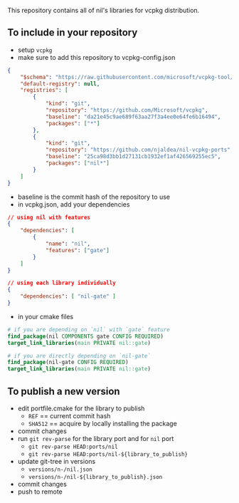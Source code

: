 This repository contains all of nil's libraries for vcpkg distribution.

## To include in your repository

- setup `vcpkg`
- make sure to add this repository to vcpkg-config.json

```json
{
    "$schema": "https://raw.githubusercontent.com/microsoft/vcpkg-tool/main/docs/vcpkg-configuration.schema.json",
    "default-registry": null,
    "registries": [
        {
            "kind": "git",
            "repository": "https://github.com/Microsoft/vcpkg",
            "baseline": "da21e45c9ae689f63aa27f3a4ee0e64fe6b16494",
            "packages": ["*"]
        }, 
        {
            "kind": "git",
            "repository": "https://github.com/njaldea/nil-vcpkg-ports",
            "baseline": "25ca98d3bb1d27131cb1932ef1af426569255ec5",
            "packages": ["nil*"]
        }
    ]
}
```

- baseline is the commit hash of the repository to use
- in vcpkg.json, add your dependencies

```json
// using nil with features
{
    "dependencies": [
        {
            "name": "nil",
            "features": ["gate"]
        }
    ]
}

// using each library individually
{
    "dependencies": [ "nil-gate" ]
}
```

- in your cmake files
```cmake
# if you are depending on `nil` with `gate` feature
find_package(nil COMPONENTS gate CONFIG REQUIRED)
target_link_libraries(main PRIVATE nil::gate)

# if you are directly depending on `nil-gate`
find_package(nil-gate CONFIG REQUIRED)
target_link_libraries(main PRIVATE nil::gate)
```

## To publish a new version

- edit portfile.cmake for the library to publish
    - `REF` == current commit hash
    - `SHA512` == acquire by locally installing the package
- commit changes
- run `git rev-parse` for the library port and for `nil` port
    - `git rev-parse HEAD:ports/nil`
    - `git rev-parse HEAD:ports/nil-${library_to_publish}`
- update git-tree in versions
    - `versions/n-/nil.json`
    - `versions/n-/nil-${library_to_publish}.json`
- commit changes
- push to remote